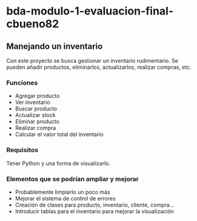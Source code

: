 # bda-modulo-1-evaluacion-final-cbueno82
## Manejando un inventario
Con este proyecto se busca gestionar un inventario rudimentario. Se pueden añadir productos, eliminarlos,
actualizarlos, realizar compras, etc. 

### Funciones
* Agregar producto
* Ver inventario
* Buscar producto
* Actualizar stock
* Eliminar producto
* Realizar compra
* Calcular el valor total del inventario

### Requisitos
Tener Python y una forma de visualizarlo.

### Elementos que se podrían ampliar y mejorar
* Probablemente limpiarlo un poco más 
* Mejorar el sistema de control de errores
* Creación de clases para producto, inventario, cliente, compra…
* Introducir tablas para el inventario para mejorar la visualización
